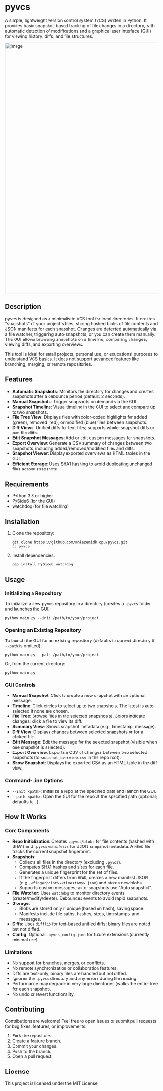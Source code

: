 # pyvcs

A simple, lightweight version control system (VCS) written in Python. It provides basic snapshot-based tracking of file changes in a directory, with automatic detection of modifications and a graphical user interface (GUI) for viewing history, diffs, and file structures.

<img width="1094" height="825" alt="image" src="https://github.com/user-attachments/assets/648ac1d1-d770-4cd5-9aaa-e7df734e4cd6" />


## Description

pyvcs is designed as a minimalistic VCS tool for local directories. It creates "snapshots" of your project's files, storing hashed blobs of file contents and JSON manifests for each snapshot. Changes are detected automatically via a file watcher, triggering auto-snapshots, or you can create them manually. The GUI allows browsing snapshots on a timeline, comparing changes, viewing diffs, and exporting overviews.

This tool is ideal for small projects, personal use, or educational purposes to understand VCS basics. It does not support advanced features like branching, merging, or remote repositories.

## Features

- **Automatic Snapshots**: Monitors the directory for changes and creates snapshots after a debounce period (default: 2 seconds).
- **Manual Snapshots**: Trigger snapshots on demand via the GUI.
- **Snapshot Timeline**: Visual timeline in the GUI to select and compare up to two snapshots.
- **File Tree View**: Displays files with color-coded highlights for added (green), removed (red), or modified (blue) files between snapshots.
- **Diff Views**: Unified diffs for text files; supports whole-snapshot diffs or per-file diffs.
- **Edit Snapshot Messages**: Add or edit custom messages for snapshots.
- **Export Overview**: Generate a CSV summary of changes between two snapshots, including added/removed/modified files and diffs.
- **Snapshot Viewer**: Display exported overviews as HTML tables in the GUI.
- **Efficient Storage**: Uses SHA1 hashing to avoid duplicating unchanged files across snapshots.

## Requirements

- Python 3.8 or higher
- PySide6 (for the GUI)
- watchdog (for file watching)

## Installation

1. Clone the repository:
   ```
   git clone https://github.com/mhkazemidk-cpu/pyvcs.git
   cd pyvcs
   ```

2. Install dependencies:
   ```
   pip install PySide6 watchdog
   ```

## Usage

### Initializing a Repository

To initialize a new pyvcs repository in a directory (creates a `.pyvcs` folder and launches the GUI):
```
python main.py --init /path/to/your/project
```

### Opening an Existing Repository

To launch the GUI for an existing repository (defaults to current directory if `--path` is omitted):
```
python main.py --path /path/to/your/project
```

Or, from the current directory:
```
python main.py
```

### GUI Controls

- **Manual Snapshot**: Click to create a new snapshot with an optional message.
- **Timeline**: Click circles to select up to two snapshots. The latest is auto-selected if none are chosen.
- **File Tree**: Browse files in the selected snapshot(s). Colors indicate changes; click a file to view its diff.
- **Summary View**: Shows snapshot metadata (e.g., timestamp, message).
- **Diff View**: Displays changes between selected snapshots or for a clicked file.
- **Edit Message**: Edit the message for the selected snapshot (visible when one snapshot is selected).
- **Export Overview**: Exports a CSV of changes between two selected snapshots (to `snapshot_overview.csv` in the repo root).
- **Show Snapshot**: Displays the exported CSV as an HTML table in the diff view.

### Command-Line Options

- `--init <path>`: Initialize a repo at the specified path and launch the GUI.
- `--path <path>`: Open the GUI for the repo at the specified path (optional; defaults to `.`).

## How It Works

### Core Components

- **Repo Initialization**: Creates `.pyvcs/blobs` for file contents (hashed with SHA1) and `.pyvcs/manifests` for JSON snapshot metadata. A `HEAD` file tracks the current snapshot fingerprint.
- **Snapshots**: 
  - Collects all files in the directory (excluding `.pyvcs`).
  - Computes SHA1 hashes and sizes for each file.
  - Generates a unique fingerprint for the set of files.
  - If the fingerprint differs from `HEAD`, creates a new manifest JSON (e.g., `<fingerprint>-<timestamp>.json`) and stores new blobs.
  - Supports custom messages; auto-snapshots use "Auto snapshot".
- **File Watcher**: Uses `watchdog` to monitor directory events (create/modify/delete). Debounces events to avoid rapid snapshots.
- **Storage**:
  - Blobs are stored only if unique (based on hash), saving space.
  - Manifests include file paths, hashes, sizes, timestamps, and messages.
- **Diffs**: Uses `difflib` for text-based unified diffs; binary files are noted but not diffed.
- **Config**: Optional `.pyvcs_config.json` for future extensions (currently minimal use).

### Limitations

- No support for branches, merges, or conflicts.
- No remote synchronization or collaboration features.
- Diffs are text-only; binary files are handled but not diffed.
- Ignores the `.pyvcs` directory and any errors during file reading.
- Performance may degrade in very large directories (walks the entire tree for each snapshot).
- No undo or revert functionality.

## Contributing

Contributions are welcome! Feel free to open issues or submit pull requests for bug fixes, features, or improvements.

1. Fork the repository.
2. Create a feature branch.
3. Commit your changes.
4. Push to the branch.
5. Open a pull request.

## License

This project is licensed under the MIT License.
